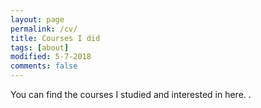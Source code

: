 ```yaml
---
layout: page
permalink: /cv/
title: Courses I did
tags: [about]
modified: 5-7-2018
comments: false
---
```



You can find the courses I studied and interested in here. [](https://github.com/zzh237/zzh237.github.io/blob/master/CV.pdf).
